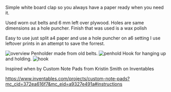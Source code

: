 Simple white board clap so you always have a paper ready when you need it.

Used worn out belts and 6 mm left over plywood. Holes are same dimensions as a hole puncher.
Finish that was used is a wax polish

Easy to use just split a4 paper and use a hole puncher on a6 setting I use leftover prints in an attempt to save the forrest.

![overview](/2017-06-29%2018.46.08.jpg)
Penholder made from old belts.
![penhold](/2017-06-29%2018.16.55.jpg)
Hook for hanging up and holding.
![hook](/2017-06-29%2018.16.49.jpg)

Inspired when by Custom Note Pads from Kristin Smith on Inventables

https://www.inventables.com/projects/custom-note-pads?mc_cid=372ea616f7&mc_eid=a9327e491a#instructions 
